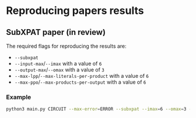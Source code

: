 # Reproducing papers results

## SubXPAT paper (in review) []()

The required flags for reproducing the results are:
- `--subxpat`
- `--input-max`/`--imax` with a value of `6`
- `--output-max`/`--omax` with a value of `3`
- `--max-lpp`/`--max-literals-per-product` with a value of `6`
- `--max-ppo`/`--max-products-per-output` with a value of `6`

### Example
```bash
python3 main.py CIRCUIT --max-error=ERROR --subxpat --imax=6 --omax=3 --max-lpp=6 --max-ppo=6
```

